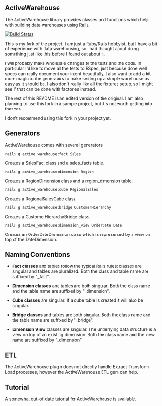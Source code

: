 ## ActiveWarehouse

The ActiveWarehouse library provides classes and functions which help with
building data warehouses using Rails.

[![Build Status](https://secure.travis-ci.org/srowley/activewarehouse.png?branch=master)](http://travis-ci.org/srowley/activewarehouse)

This is my fork of the project. I am just a Ruby/Rails hobbyist, but I have a bit of experience with data warehousing, so I had thought about doing something just like this before I found out about it.

I will probably make wholesale changes to the tests and the code. In particular I'd like to move all the tests to RSpec, just because done well, specs can really document your intent beautifully. I also want to add a bit more magic to the generators to make setting up a simple warehouse as easy as it should be. I also don't really like all the fixtures setup, so I might see if that can be done with factories instead.

The rest of this README is an edited version of the original. I am also planning to use this fork in a sample project, but it's not worth getting into that yet.
  
I don't recommend using this fork in your project yet.

## Generators

ActiveWarehouse comes with several generators:

```
rails g active_warehouse:fact Sales
``` 

Creates a SalesFact class and a sales_facts table.
 
```
rails g active_warehouse:dimension Region
```

Creates a RegionDimension class and a region_dimension table.
 
```
rails g active_warehouse:cube RegionalSales
``` 

Creates a RegionalSalesCube class.
   
```
rails g active_warehouse:bridge CustomerHierarchy
```

Creates a CustomerHierarchyBridge class.
   
```
rails g active_warehouse:dimension_view OrderDate Date
```
  
Creates an OrderDateDimension class which is represented by a view on top of the DateDimension.
   
## Naming Conventions

* **Fact classes** and tables follow the typical Rails rules: classes are singular and tables are pluralized. Both the class and table name are suffixed by "_fact".

* **Dimension classes** and tables are both singular. Both the class name and the table name are suffixed by "_dimension".

* **Cube classes** are singular. If a cube table is created it will also be singular.

* **Bridge classes** and tables are both singular. Both the class name and the table name are suffixed by "_bridge".

* **Dimension View** classes are singular. The underlying data structure is a view on top of an existing dimension. Both the class name and the view name are suffixed by "_dimension"
  
## ETL

The ActiveWarehouse plugin does not directly handle Extract-Transform-Load
processes, however the ActiveWarehouse ETL gem can help.

## Tutorial

A [somewhat out-of-date tutorial](http://web.archive.org/web/20070722230250/http://anthonyeden.com/2006/12/20/activewarehouse-example-with-rails-svn-logs) for ActiveWarehouse is available.
